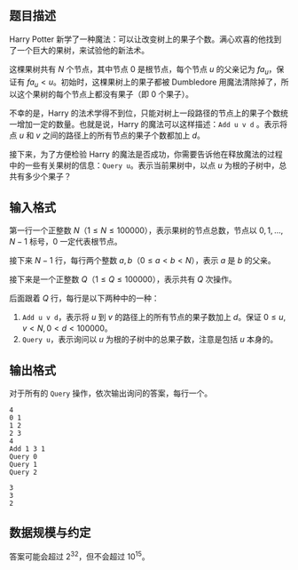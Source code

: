 ## 题目描述

Harry Potter 新学了一种魔法：可以让改变树上的果子个数。满心欢喜的他找到了一个巨大的果树，来试验他的新法术。

这棵果树共有 $N$ 个节点，其中节点 $0$ 是根节点，每个节点 $u$ 的父亲记为 $fa_u$，保证有 $fa_u<u$。初始时，这棵果树上的果子都被 Dumbledore 用魔法清除掉了，所以这个果树的每个节点上都没有果子（即 $0$ 个果子）。

不幸的是，Harry 的法术学得不到位，只能对树上一段路径的节点上的果子个数统一增加一定的数量。也就是说，Harry 的魔法可以这样描述：`Add u v d` 。表示将点 $u$ 和 $v$ 之间的路径上的所有节点的果子个数都加上 $d$。

接下来，为了方便检验 Harry 的魔法是否成功，你需要告诉他在释放魔法的过程中的一些有关果树的信息：`Query u`。表示当前果树中，以点 $u$ 为根的子树中，总共有多少个果子？

## 输入格式

第一行一个正整数 $N$（$1 \le N \le 100000$），表示果树的节点总数，节点以 $0,1,\dots,N - 1$ 标号，$0$ 一定代表根节点。

接下来 $N - 1$ 行，每行两个整数 $a,b$（$0 \le a < b < N$），表示 $a$ 是 $b$ 的父亲。

接下来是一个正整数 $Q$（$1 \le Q \le 100000$），表示共有 $Q$ 次操作。

后面跟着 $Q$ 行，每行是以下两种中的一种：

1. `Add u v d`，表示将 $u$ 到 $v$ 的路径上的所有节点的果子数加上 $d$。保证 $0 \le u,v < N,0 < d < 100000$。
2. `Query u`，表示询问以 $u$ 为根的子树中的总果子数，注意是包括 $u$ 本身的。

## 输出格式

对于所有的 `Query` 操作，依次输出询问的答案，每行一个。

```input1
4
0 1
1 2
2 3
4
Add 1 3 1
Query 0
Query 1
Query 2
```

```output1
3
3
2
```

## 数据规模与约定

答案可能会超过 $2^{32}$，但不会超过 $10^{15}$。

